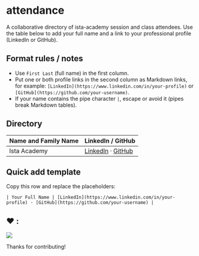# attendance

A collaborative directory of ista-academy session and class attendees. Use the table below to add your full name and a link to your professional profile (LinkedIn or GitHub).

## Format rules / notes

- Use `First Last` (full name) in the first column.
- Put one or both profile links in the second column as Markdown links, for example: `[LinkedIn](https://www.linkedin.com/in/your-profile)` or `[GitHub](https://github.com/your-username)`.
- If your name contains the pipe character `|`, escape or avoid it (pipes break Markdown tables).

## Directory

| Name and Family Name | LinkedIn / GitHub |
| --- | --- |
| Ista Academy | [LinkedIn](https://www.linkedin.com/school/istaacademy) · [GitHub](https://github.com/ista-academy) |

## Quick add template

Copy this row and replace the placeholders:

`| Your Full Name | [LinkedIn](https://www.linkedin.com/in/your-profile) · [GitHub](https://github.com/your-username) |`

## :heart: :
<div dir="ltr">
<a href="graphs/contributors"><img src="https://contrib.rocks/image?repo=ista-academy/attendance" /></a>
</div>

Thanks for contributing!
